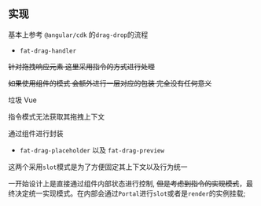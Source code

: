 ## 实现

基本上参考 `@angular/cdk` 的`drag-drop`的流程

- `fat-drag-handler`

~~针对拖拽响应元素 这里采用指令的方式进行处理~~

~~如果使用组件的模式 会额外进行一层对应的包装 完全没有任何意义~~

垃圾 Vue

指令模式无法获取其拖拽上下文

通过组件进行封装

- `fat-drag-placeholder` 以及 `fat-drag-preview`

这两个采用`slot`模式是为了方便固定其上下文以及行为统一

一开始设计上是直接通过组件内部状态进行控制, ~~但是考虑到指令的实现模式~~，最终决定统一实现模式。在内部会通过`Portal`进行`slot`或者是`render`的实例挂载;
